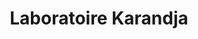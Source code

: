 ---
title: "Laboratoire Karandja"
url: /la-roche-des-arnauds/laboratoire-karandja/
shop: Kosmetik
---